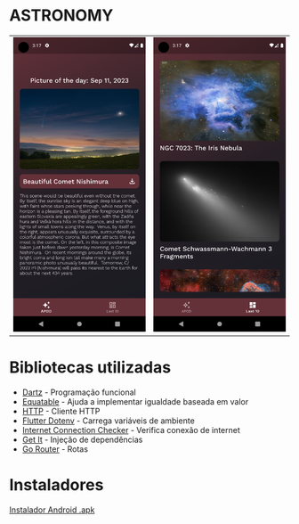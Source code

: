 # ASTRONOMY

<table>
  <tr>
    <td><img src="/assets/images/apod-today.png" alt="Apod Today" style="width: 250px;" /></td>
    <td><img src="/assets/images/last10-apods.png" alt="Last 10 Apods" style="width: 250px;" /></td>
  </tr>
</table>

# Bibliotecas utilizadas

<ul>
  <li><a href="https://github.com/spebbe/dartz">Dartz</a> - Programação funcional</li>
  <li><a href="https://github.com/felangel/equatable">Equatable</a> - Ajuda a implementar igualdade baseada em valor</li>
  <li><a href="https://github.com/dart-lang/http/tree/master/pkgs/http">HTTP</a> - Cliente HTTP</li>
  <li><a href="https://github.com/java-james/flutter_dotenv">Flutter Dotenv</a> - Carrega variáveis de ambiente</li>
  <li><a href="https://github.com/RounakTadvi/internet_connection_checker">Internet Connection Checker</a> - Verifica conexão de internet</li>
  <li><a href="https://github.com/fluttercommunity/get_it">Get It</a> - Injeção de dependências</li>
  <li><a href="https://github.com/flutter/packages/tree/main/packages/go_router">Go Router</a> - Rotas</li>
</ul>

# Instaladores

[Instalador Android .apk](https://drive.google.com/file/d/1okHSjNK40Dc5zXvOB1xEeVRvUU1BQSIm/view?usp=drive_link)
